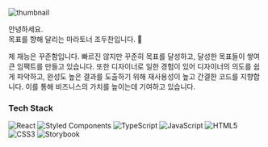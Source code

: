 <!--![](https://gh-hits.nomadcoders.workers.dev/view?username=jo-duchan)-->

<div align=left>
	
  ![thumbnail](https://user-images.githubusercontent.com/79234094/208450143-796d4ab3-464d-4f3e-bc4f-802eb36888e4.gif)
</div>

안녕하세요.    
목표를 향해 달리는 마라토너 조두찬입니다. 🏃    

제 재능은 꾸준함입니다. 빠르진 않지만 꾸준히 목표를 달성하고, 달성한 목표들이 쌓여 큰 임팩트를 만들고 있습니다. 또한 디자이너로 일한 경험이 있어 디자이너의 의도를 쉽게 파악하고, 완성도 높은 결과를 도출하기 위해 재사용성이 높고 간결한 코드를 지향합니다. 이를 통해 비즈니스의 가치를 높이는데 기여하고 있습니다.

<div align=left>
	<h3>Tech Stack</h3>
  
  ![React](https://img.shields.io/badge/React-343942?style=flat&logo=React&logoColor=61DAFB)
  ![Styled Components](https://img.shields.io/badge/Styled%20Components-343942?style=flat&logo=Styled%20Components&logoColor=DB7093)
  ![TypeScript](https://img.shields.io/badge/TypeScript-343942?style=flat&logo=TypeScript&logoColor=3178C6)
  ![JavaScript](https://img.shields.io/badge/JavaScript-343942?style=flat&logo=JavaScript&logoColor=F7DF1E)
  ![HTML5](https://img.shields.io/badge/HTML5-343942?style=flat&logo=HTML5&logoColor=E34F26)
  ![CSS3](https://img.shields.io/badge/CSS3-343942?style=flat&logo=CSS3&logoColor=1572B6)
  ![Storybook](https://img.shields.io/badge/Storybook-343942?style=flat&logo=Storybook&logoColor=FF4785)
</div>

<!--   /![Node.js](https://img.shields.io/badge/Node.js-343942?style=flat&logo=Node.js&logoColor=339933) -->
